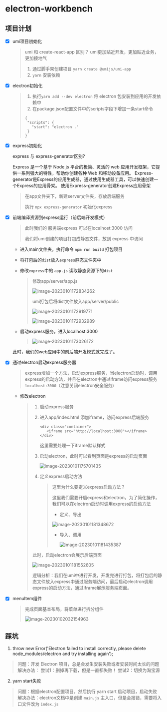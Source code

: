# electron-workbench

## 项目计划

- [x] umi项目初始化

  > umi 和 create-react-app 区别？ umi更加贴近开发，更加贴近业务，更加接地气
  >
  > 1. 通过脚手架创建项目 `yarn create @umijs/umi-app` 
  > 2. `yarn` 安装依赖

- [x] electron初始化

  > 1. 执行`yarn add --dev electron` 将 electron 包安装到应用的开发依赖中
  > 2. 在package.json配置文件中的scripts字段下增加一条start命令
  >
  > ```
  > {
  >  "scripts": {
  >    "start": "electron ."
  >  }
  > }
  > ```

- [x] express初始化

  express 与 express-generator区别?

  Express 是一个基于 Node.js 平台的极简、灵活的 web 应用开发框架，它提供一系列强大的特性，帮助你创建各种 Web 和移动设备应用。
  Express-generator是Express的应用生成器，通过使用生成器工具，可以快速创建一个Express的应用骨架。
  使用Express-generator创建Express应用骨架

  > 在app文件夹下，新建server文件夹，存放后端服务
  >
  > 执行 `npx express-generator` 初始化express

- [x] 前端编译资源到express运行（前后端开发模式）

  > 此时我们的 服务端express 可以在localhost:3000 访问
  >
  > 我们将umi创建的项目打包成静态文件，放到 express 中访问

  - 进入main文件夹，执行命令 `npm run build` 打包项目

  - 将打包后的`dist`放入`express`静态文件夹中

  - 修改`express`中的 `app.js` 读取静态资源下的`dist`

    > 修改app/server/app.js
    >
    > ![image-20230101172834262](https://liuxueji.oss-cn-guangzhou.aliyuncs.com/img/image-20230101172834262.png)
    >
    > umi打包后将dist文件放入app/server/public
    >
    > ![image-20230101172919771](https://liuxueji.oss-cn-guangzhou.aliyuncs.com/img/image-20230101172919771.png)
    >
    > ![image-20230101172932989](https://liuxueji.oss-cn-guangzhou.aliyuncs.com/img/image-20230101172932989.png)

  - 启动express服务，进入localhost:3000

    > ![image-20230101173026172](https://liuxueji.oss-cn-guangzhou.aliyuncs.com/img/image-20230101173026172.png)

  此时，我们的web应用中的前后端开发模式就完成了。

- [x] 通过electron启动express服务器

  > express增加一个方法，启动express服务，当electron启动时，调用express的启动方法，并且在electron中通过iframe访问express服务`localhost:3000`（注意关闭electron安全服务)

  - 修改electron

    > 1. 启动express服务
    >
    > 2. 进入app/index.html 添加iframe，访问express后端服务
    >
    >    ```
    >    <div class="container">
    >    	<iframe src="http://localhost:3000"></iframe>
    >    </div>
    >    ```
    >
    >    这里需要处理一下iframe默认样式
    >
    > 3. 启动electron，此时可以看到页面是express的启动页面
    >
    >    ![image-20230101175701435](https://liuxueji.oss-cn-guangzhou.aliyuncs.com/img/image-20230101175701435.png)
    >
    > 4. 定义express启动方法
    >
    >    > 这里为什么要定义express启动方法？
    >    >
    >    > 这里我们需要开启express和electron，为了简化操作，我们可以在electron启动时调用express的启动方法
    >    >
    >    > - 定义、导出
    >    >
    >    > ![image-20230101181348672](https://liuxueji.oss-cn-guangzhou.aliyuncs.com/img/image-20230101181348672.png)
    >    >
    >    > - 导入、调用
    >    >
    >    >   ![image-20230101181435387](https://liuxueji.oss-cn-guangzhou.aliyuncs.com/img/image-20230101181435387.png)
    >
    > 此时，启动electron会展示后端页面
    >
    > ![image-20230101181552605](https://liuxueji.oss-cn-guangzhou.aliyuncs.com/img/image-20230101181552605.png)
    >
    > 逻辑分析：我们在umi中进行开发，开发完进行打包，将打包后的静态文件放入express中通过服务端访问，最后启动electron调用express的启动方法，通过iframe展示服务端页面。

- [x] menuItem组件

  > 完成页面基本布局，将菜单进行拆分组件
  >
  > ![image-20230102032154963](https://liuxueji.oss-cn-guangzhou.aliyuncs.com/img/image-20230102032154963.png)

## 踩坑

1. throw new Error('Electron failed to install correctly, please delete node_modules/electron and try installing again');

> 问题：开发 Electron 项目，总是会发生安装失败或者安装时间太长的问题
> 解决办法：
> 尝试1：删掉再下载，但是一直都失败！
> 尝试2：切换为淘宝源

2. yarn start失败

> 问题：根据electron配置项目，然后执行 yarn start 启动项目，启动失败
> 解决办法：electron文档中是创建 `main.js` 主入口，但是会报错，需要将入口文件改为 `index.js`
